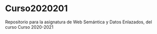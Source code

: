 # Curso2020201
Repositorio para la asignatura de Web Semántica y Datos Enlazados, del curso Curso 2020-2021
